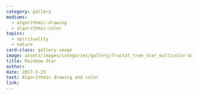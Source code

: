 ```yaml
---
category: gallery
mediums:
  - algorithmic-drawing
  - algorithmic-color
topics:
  - spirituality
  - nature
card-class: gallery-image
image: assets/images/categories/gallery/fractal_tree_star_multicolor-border.png
title: Rainbow Star
author:
date: 2017-3-25
text: Algorithmic drawing and color
link:
---
```

